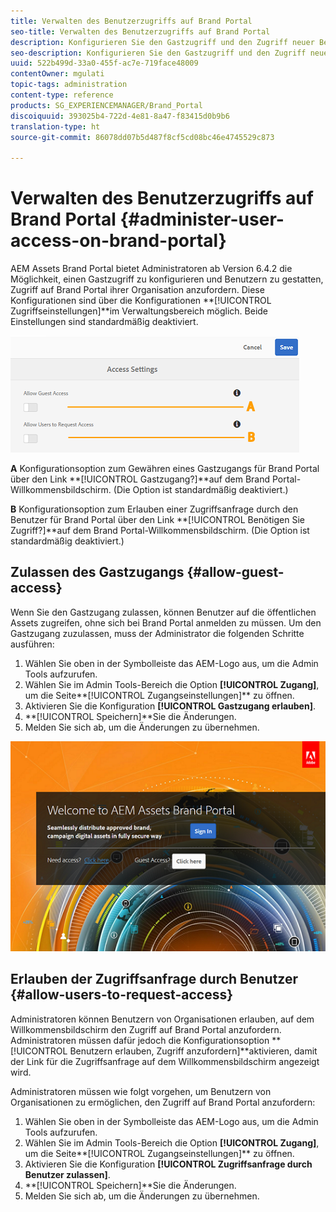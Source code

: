 ```yaml
---
title: Verwalten des Benutzerzugriffs auf Brand Portal
seo-title: Verwalten des Benutzerzugriffs auf Brand Portal
description: Konfigurieren Sie den Gastzugriff und den Zugriff neuer Benutzer auf Brand Portal.
seo-description: Konfigurieren Sie den Gastzugriff und den Zugriff neuer Benutzer auf Brand Portal.
uuid: 522b499d-33a0-455f-ac7e-719face48009
contentOwner: mgulati
topic-tags: administration
content-type: reference
products: SG_EXPERIENCEMANAGER/Brand_Portal
discoiquuid: 393025b4-722d-4e81-8a47-f83415d0b9b6
translation-type: ht
source-git-commit: 86078dd07b5d487f8cf5cd08bc46e4745529c873

---
```



# Verwalten des Benutzerzugriffs auf Brand Portal {#administer-user-access-on-brand-portal}

AEM Assets Brand Portal bietet Administratoren ab Version 6.4.2 die Möglichkeit, einen Gastzugriff zu konfigurieren und Benutzern zu gestatten, Zugriff auf Brand Portal ihrer Organisation anzufordern. Diese Konfigurationen sind über die Konfigurationen **[!UICONTROL Zugriffseinstellungen]**im Verwaltungsbereich möglich. Beide Einstellungen sind standardmäßig deaktiviert.

![](assets/access-configs.png)

**A**   Konfigurationsoption zum Gewähren eines Gastzugangs für Brand Portal über den Link **[!UICONTROL Gastzugang?]**auf dem Brand Portal-Willkommensbildschirm. (Die Option ist standardmäßig deaktiviert.)

**B**   Konfigurationsoption zum Erlauben einer Zugriffsanfrage durch den Benutzer für Brand Portal über den Link **[!UICONTROL Benötigen Sie Zugriff?]**auf dem Brand Portal-Willkommensbildschirm. (Die Option ist standardmäßig deaktiviert.)

## Zulassen des Gastzugangs {#allow-guest-access}

Wenn Sie den Gastzugang zulassen, können Benutzer auf die öffentlichen Assets zugreifen, ohne sich bei Brand Portal anmelden zu müssen.
Um den Gastzugang zuzulassen, muss der Administrator die folgenden Schritte ausführen:

1. Wählen Sie oben in der Symbolleiste das AEM-Logo aus, um die Admin Tools aufzurufen.
1. Wählen Sie im Admin Tools-Bereich die Option **[!UICONTROL Zugang]**, um die Seite**[!UICONTROL  Zugangseinstellungen]** zu öffnen.
1. Aktivieren Sie die Konfiguration **[!UICONTROL Gastzugang erlauben]**.
1. **[!UICONTROL Speichern]**Sie die Änderungen.
1. Melden Sie sich ab, um die Änderungen zu übernehmen.

![](assets/bp-welcome-screen.png)

## Erlauben der Zugriffsanfrage durch Benutzer     {#allow-users-to-request-access}

Administratoren können Benutzern von Organisationen erlauben, auf dem Willkommensbildschirm den Zugriff auf Brand Portal anzufordern. Administratoren müssen dafür jedoch die Konfigurationsoption **[!UICONTROL Benutzern erlauben, Zugriff anzufordern]**aktivieren, damit der Link für die Zugriffsanfrage auf dem Willkommensbildschirm angezeigt wird.

Administratoren müssen wie folgt vorgehen, um Benutzern von Organisationen zu ermöglichen, den Zugriff auf Brand Portal anzufordern:

1. Wählen Sie oben in der Symbolleiste das AEM-Logo aus, um die Admin Tools aufzurufen.
1. Wählen Sie im Admin Tools-Bereich die Option **[!UICONTROL Zugang]**, um die Seite**[!UICONTROL  Zugangseinstellungen]** zu öffnen.
1. Aktivieren Sie die Konfiguration **[!UICONTROL Zugriffsanfrage durch Benutzer zulassen]**.
1. **[!UICONTROL Speichern]**Sie die Änderungen.
1. Melden Sie sich ab, um die Änderungen zu übernehmen.
